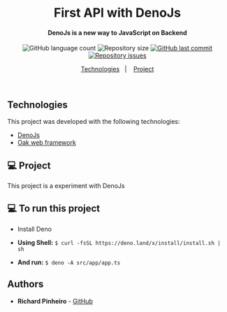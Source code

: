 <h1 align="center">
   First API with DenoJs
</h1>

<h4 align="center">
  DenoJs is a new way to JavaScript on Backend
</h4>

<p align="center">
  <img alt="GitHub language count" src="https://img.shields.io/github/languages/count/Rocketseat/semana-omnistack-10">

  <img alt="Repository size" src="https://img.shields.io/github/repo-size/Rocketseat/semana-omnistack-10">
  
  <a href="https://github.com/Rocketseat/semana-omnistack-10/commits/master">
    <img alt="GitHub last commit" src="https://img.shields.io/github/last-commit/Rocketseat/semana-omnistack-10">
  </a>

  <a href="https://github.com/Rocketseat/semana-omnistack-10/issues">
    <img alt="Repository issues" src="https://img.shields.io/github/issues/Rocketseat/semana-omnistack-10">
  </a>
</p>

<p align="center">
  <a href="#-tecnologias">Technologies</a>&nbsp;&nbsp;&nbsp;|&nbsp;&nbsp;&nbsp;
  <a href="#-project">Project</a>
</p>

<br>

## Technologies

This project was developed with the following technologies:

- [DenoJs](https://deno.land/)
- [Oak web framework](https://github.com/oakserver/oak)

## 💻 Project

This project is a experiment with DenoJs

## 💻 To run this project

* Install Deno

* **Using Shell:** `$ curl -fsSL https://deno.land/x/install/install.sh | sh`

* **And run:** `$ deno -A src/app/app.ts`

## Authors

* **Richard Pinheiro** - [GitHub](https://github.com/RichardPinheiro)
